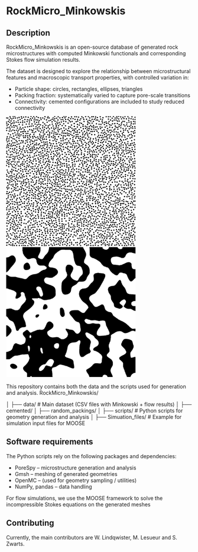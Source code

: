 # RockMicro_Minkowskis

## Description
RockMicro_Minkowskis is an open-source database of generated rock microstructures with computed Minkowski functionals and corresponding Stokes flow simulation results.

The dataset is designed to explore the relationship between microstructural features and macroscopic transport properties, with controlled variation in:
- Particle shape: circles, rectangles, ellipses, triangles
- Packing fraction: systematically varied to capture pore-scale transitions
- Connectivity: cemented configurations are included to study reduced connectivity

<p float="left">
  <img src="Data/random_packings/2D/homogenous_diameter/Circle_data/Model_1_pf_0.380_circle_extra_1_beta_0.png" width="350" />
  <img src="Data/cemented/2D/blob_images/blobiness_1.0_porosity_0.50.png" width="350" /> 
</p>

This repository contains both the data and the scripts used for generation and analysis.
RockMicro_Minkowskis/

│
├── data/                     # Main dataset (CSV files with Minkowski + flow results)
│   ├── cemented/
│   ├── random_packings/
│
├── scripts/                  # Python scripts for geometry generation and analysis
│
├── Simuation_files/          # Example for simulation input files for MOOSE


## Software requirements
The Python scripts rely on the following packages and dependencies:
- PoreSpy       – microstructure generation and analysis
- Gmsh          – meshing of generated geometries
- OpenMC        – (used for geometry sampling / utilities)
- NumPy, pandas – data handling

For flow simulations, we use the MOOSE framework to solve the incompressible Stokes equations on the generated meshes

## Contributing
Currently, the main contributors are W. Lindqwister, M. Lesueur and S. Zwarts. 
